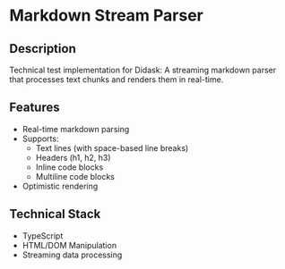 # Markdown Stream Parser

## Description
Technical test implementation for Didask: A streaming markdown parser that processes text chunks and renders them in real-time.

## Features
- Real-time markdown parsing
- Supports:
    - Text lines (with space-based line breaks)
    - Headers (h1, h2, h3)
    - Inline code blocks
    - Multiline code blocks
- Optimistic rendering

## Technical Stack
- TypeScript
- HTML/DOM Manipulation
- Streaming data processing